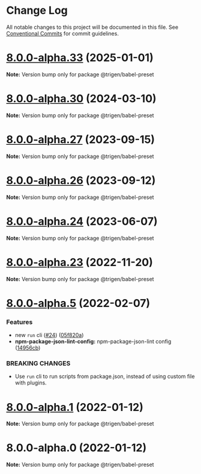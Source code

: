# Change Log

All notable changes to this project will be documented in this file.
See [Conventional Commits](https://conventionalcommits.org) for commit guidelines.

# [8.0.0-alpha.33](https://github.com/TrigenSoftware/scripts/compare/v8.0.0-alpha.32...v8.0.0-alpha.33) (2025-01-01)

**Note:** Version bump only for package @trigen/babel-preset





# [8.0.0-alpha.30](https://github.com/TrigenSoftware/scripts/compare/v8.0.0-alpha.29...v8.0.0-alpha.30) (2024-03-10)

**Note:** Version bump only for package @trigen/babel-preset





# [8.0.0-alpha.27](https://github.com/TrigenSoftware/scripts/compare/v8.0.0-alpha.26...v8.0.0-alpha.27) (2023-09-15)

**Note:** Version bump only for package @trigen/babel-preset





# [8.0.0-alpha.26](https://github.com/TrigenSoftware/scripts/compare/v8.0.0-alpha.25...v8.0.0-alpha.26) (2023-09-12)

**Note:** Version bump only for package @trigen/babel-preset





# [8.0.0-alpha.24](https://github.com/TrigenSoftware/scripts/compare/v8.0.0-alpha.23...v8.0.0-alpha.24) (2023-06-07)

**Note:** Version bump only for package @trigen/babel-preset





# [8.0.0-alpha.23](https://github.com/TrigenSoftware/scripts/compare/v8.0.0-alpha.22...v8.0.0-alpha.23) (2022-11-20)

**Note:** Version bump only for package @trigen/babel-preset





# [8.0.0-alpha.5](https://github.com/TrigenSoftware/scripts/compare/v8.0.0-alpha.4...v8.0.0-alpha.5) (2022-02-07)


### Features

* new `run` cli ([#24](https://github.com/TrigenSoftware/scripts/issues/24)) ([05f820a](https://github.com/TrigenSoftware/scripts/commit/05f820a6396b5f57ab2b645de71d4b2f7f9c58cf))
* **npm-package-json-lint-config:** npm-package-json-lint config ([14956cb](https://github.com/TrigenSoftware/scripts/commit/14956cb391ed70888d3ceb0a42ae317d269e4863))


### BREAKING CHANGES

* Use `run` cli to run scripts from package.json, instead of using custom file with
plugins.





# [8.0.0-alpha.1](https://github.com/TrigenSoftware/scripts/compare/v8.0.0-alpha.0...v8.0.0-alpha.1) (2022-01-12)

**Note:** Version bump only for package @trigen/babel-preset





# 8.0.0-alpha.0 (2022-01-12)

**Note:** Version bump only for package @trigen/babel-preset
